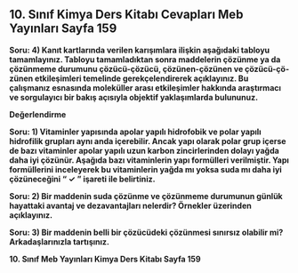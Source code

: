 ## 10. Sınıf Kimya Ders Kitabı Cevapları Meb Yayınları Sayfa 159

**Soru: 4) Kanıt kartlarında verilen karışımlara ilişkin aşağıdaki tabloyu tamamlayınız. Tabloyu tamamladıktan sonra maddelerin çözünme ya da çözünmeme durumunu çözücü-çözücü, çözünen-çözünen ve çözücü-çö- zünen etkileşimleri temelinde gerekçelendirerek açıklayınız. Bu çalışmanız esnasında moleküller arası etkileşimler hakkında araştırmacı ve sorgulayıcı bir bakış açısıyla objektif yaklaşımlarda bulununuz.**

**Değerlendirme**

**Soru: 1) Vitaminler yapısında apolar yapılı hidrofobik ve polar yapılı hidrofilik grupları aynı anda içerebilir. Ancak yapı olarak polar grup içerse de bazı vitaminler apolar yapılı uzun karbon zincirlerinden dolayı yağda daha iyi çözünür. Aşağıda bazı vitaminlerin yapı formülleri verilmiştir. Yapı formüllerini inceleyerek bu vitaminlerin yağda mı yoksa suda mı daha iyi çözüneceğini “ ✓ ” işareti ile belirtiniz.**

**Soru: 2) Bir maddenin suda çözünme ve çözünmeme durumunun günlük hayattaki avantaj ve dezavantajları nelerdir? Örnekler üzerinden açıklayınız.**

**Soru: 3) Bir maddenin belli bir çözücüdeki çözünmesi sınırsız olabilir mi? Arkadaşlarınızla tartışınız.**

**10. Sınıf Meb Yayınları Kimya Ders Kitabı Sayfa 159**